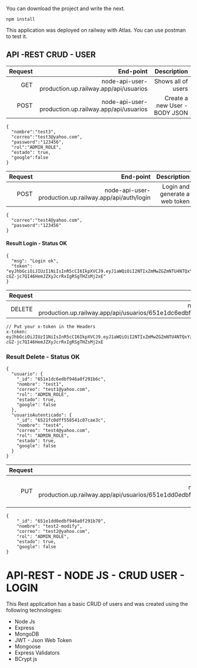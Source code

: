 You can download the project and write the next.

```
npm install 
```

This application was deployed on railway with Atlas. You can use postman to test it.
## API -REST CRUD - USER 
 
| Request | End-point                                            | Description              |
| -------:|----------:|-----------------------------------------:|
| GET     | node-api-user-production.up.railway.app/api/usuarios | Shows all of users       |
| POST    | node-api-user-production.up.railway.app/api/usuarios | Create a new User - BODY JSON 
```
{
  "nombre":"test3",
  "correo":"test3@yahoo.com",
  "password":"123456",
  "rol":"ADMIN_ROLE",
  "estado": true,
  "google":false
} 
```
| Request | End-point                                               | Description                    |
| -------:|----------:|--------------------------------------------:|
| POST   | node-api-user-production.up.railway.app/api/auth/login  | Login and generate a web token |
```
{
  "correo":"test4@yahoo.com",
  "password":"123456"
}
```
#### Result Login - Status OK
```
{
  "msg": "Login ok",
  "token": "eyJhbGciOiJIUzI1NiIsInR5cCI6IkpXVCJ9.eyJ1aWQiOiI2NTIxZmMwZGZmNTU4NTQxYzA3Y2FlM2MiLCJpYXQiOjE2OTY3Mjc3MzMsImV4cCI6MTY5Njc0MjEzM30.3a5WO-cGZ-jc7QI46HemJZXyJcrRxIgRSgTHZsMj2xE"
}
```

| Request | End-point                                                                      | Description    |
| -------:|----------:|-------------------------------------------------------------------:|
| DELETE  | node-api-user-production.up.railway.app/api/usuarios/651e1dc6edbf946a0f291b6c  | Delete User    |

    // Put your x-token in the Headers
    x-token: eyJhbGciOiJIUzI1NiIsInR5cCI6IkpXVCJ9.eyJ1aWQiOiI2NTIxZmMwZGZmNTU4NTQxYzA3Y2FlM2MiLCJpYXQiOjE2OTY3Mjc3MzMsImV4cCI6MTY5Njc0MjEzM30.3a5WO-cGZ-jc7QI46HemJZXyJcrRxIgRSgTHZsMj2xE

### Result Delete - Status OK
```
{
  "usuario": {
    "_id": "651e1dc6edbf946a0f291b6c",
    "nombre": "test1",
    "correo": "test1@yahoo.com",
    "rol": "ADMIN_ROLE",
    "estado": true,
    "google": false
  },
  "usuarioAutenticado": {
    "_id": "6521fc0dff558541c07cae3c",
    "nombre": "test4",
    "correo": "test4@yahoo.com",
    "rol": "ADMIN_ROLE",
    "estado": true,
    "google": false
  }
}
```

| Request | End-point                                                                      | Description    |
| -------:|----------:|-------------------------------------------------------------------:|
| PUT     | node-api-user-production.up.railway.app/api/usuarios/651e1dd0edbf946a0f291b70  | Update User - Write the correct id   |
```
{
    "_id": "651e1dd0edbf946a0f291b70",
    "nombre": "test2-modify",
    "correo": "test2@yahoo.com",
    "rol": "ADMIN_ROLE",
    "estado": true,
    "google": false
}
```

# API-REST - NODE JS - CRUD USER - LOGIN
This Rest application has a basic CRUD of users and was created using the following technologies: 
+ Node Js
+ Express
+ MongoDB
+ JWT - Json Web Token
+ Mongoose
+ Express Validators
+ BCrypt js